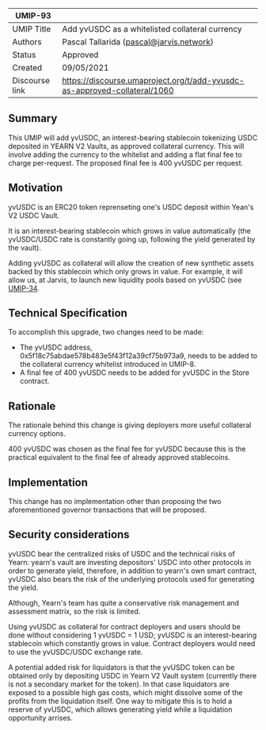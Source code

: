 | UMIP-93   |                                                                                                                                          |
|------------|------------------------------------------------------------------------------------------------------------------------------------------|
| UMIP Title | Add yvUSDC as a whitelisted collateral currency              |
| Authors    | Pascal Tallarida (pascal@jarvis.network)                 |
| Status     | Approved                                                 |
| Created    | 09/05/2021   
| Discourse link    | https://discourse.umaproject.org/t/add-yvusdc-as-approved-collateral/1060                                   |

## Summary

This UMIP will add yvUSDC, an interest-bearing stablecoin tokenizing USDC deposited in YEARN V2 Vaults, as approved collateral currency. This will involve adding the currency to the whitelist and adding a flat final fee to charge per-request. The proposed final fee is 400 yvUSDC per request.

## Motivation

yvUSDC is an ERC20 token reprenseting one's USDC deposit within Yean's V2 USDC Vault. 

It is an interest-bearing stablecoin which grows in value automatically (the yvUSDC/USDC rate is constantly going up, following the yield generated by the vault). 

Adding yvUSDC as collateral will allow the creation of new synthetic assets backed by this stablecoin which only grows in value. For example, it will allow us, at Jarvis, to launch new liquidity pools based on yvUSDC (see [UMIP-34](https://github.com/UMAprotocol/UMIPs/blob/master/UMIPs/umip-34.md). 



## Technical Specification

To accomplish this upgrade, two changes need to be made:

- The yvUSDC address, 0x5f18c75abdae578b483e5f43f12a39cf75b973a9, needs to be added to the collateral currency whitelist introduced in UMIP-8.
- A final fee of 400 yvUSDC needs to be added for yvUSDC in the Store contract.

## Rationale

The rationale behind this change is giving deployers more useful collateral currency options.	


400 yvUSDC was chosen as the final fee for yvUSDC because this is the practical equivalent to the final fee of already
approved stablecoins.


## Implementation

This change has no implementation other than proposing the two aforementioned governor transactions that will be proposed.

## Security considerations
yvUSDC bear the centralized risks of USDC and the technical risks of Yearn: yearn's vault  are investing depositors' USDC into other protocols in order to generate yield, therefore, in addition to yearn's own smart contract, yvUSDC also bears the risk of the underlying protocols used for generating the yield.

Although, Yearn's team has quite a conservative risk management and assessment matrix, so the risk is limited.

Using yvUSDC as collateral for contract deployers and users should be done without considering 1 yvUSDC = 1 USD; yvUSDC is an interest-bearing stablecoin which constantly grows in value. Contract deployers would need to use the yvUSDC/USDC exchange rate.

A potential added risk for liquidators is that the yvUSDC token can be obtained only by depositing USDC in Yearn V2 Vault system (currently there is not a secondary market for the token). In that case liquidators are exposed to a possible high gas costs, which might dissolve some of the profits from the liquidation itself. One way to mitigate this is to hold a reserve of yvUSDC, which allows generating yield while a liquidation opportunity arrises. 
